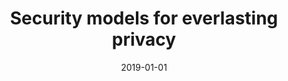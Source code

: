 ---
title: "Security models for everlasting privacy"
collection: publications
category: conferences
permalink: /publication/2019-01-01-Security-models-for-everlasting-privacy
date: 2019-01-01
venue: 'In the proceedings of Fourth International Joint Conference on Electronic Voting E-Vote-ID 2019. 1-4 October 2019, Lochau Bregenz, Austria, Taltech Proceedings'
citation: ' Panagiotis Grontas,  Aris Pagourtzis,  Alexandros Zacharakis.  Security models for everlasting privacy.  In the proceedings of Fourth International Joint Conference on Electronic Voting E-Vote-ID 2019. 1-4 October 2019, Lochau Bregenz, Austria, Taltech Proceedings, 2019.'
excerpt: 'We propose security models for everlasting privacy, a property that protects the content of the votes cast in electronic elections
against future and powerful adversaries. Initially everlasting privacy was treated synonymously with information theoretic privacy and did not take advantage of the information available to the adversary and his behavior during or after the election. More recent works provided variations of the concept, limiting the view of the future adversary to publicly available data. We consider an adversary that potentially has insider access to private election data as well. We formally express our adversarial
model in game based definitions build on top of a generic voting scheme. This allows us to define a stronger version of everlasting privacy and contrast the two main proposals to achieve it, namely perfectly hiding commitment schemes and anonymous channels.'
---